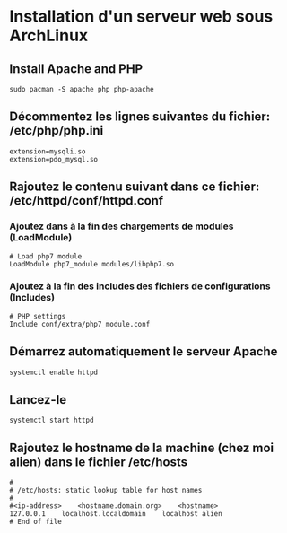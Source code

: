 # Installation d'un serveur web sous ArchLinux

## Install Apache and PHP

	sudo pacman -S apache php php-apache

## Décommentez les lignes suivantes du fichier: /etc/php/php.ini

	extension=mysqli.so
	extension=pdo_mysql.so

## Rajoutez le contenu suivant dans ce fichier: /etc/httpd/conf/httpd.conf

### Ajoutez dans à la fin des chargements de modules (LoadModule)

	# Load php7 module
	LoadModule php7_module modules/libphp7.so

### Ajoutez à la fin des includes des fichiers de configurations (Includes)

    # PHP settings
	Include conf/extra/php7_module.conf

## Démarrez automatiquement le serveur Apache

	systemctl enable httpd

## Lancez-le

	systemctl start httpd

## Rajoutez le hostname de la machine (chez moi alien) dans le fichier /etc/hosts

	#
    # /etc/hosts: static lookup table for host names
	#
	#<ip-address>    <hostname.domain.org>    <hostname>
	127.0.0.1    localhost.localdomain    localhost alien
    # End of file
